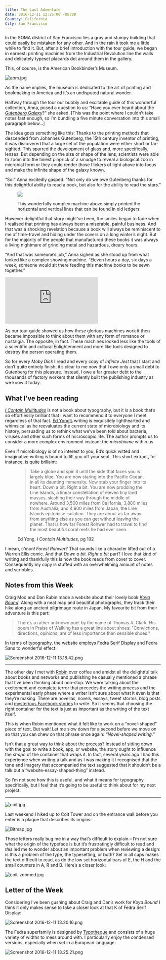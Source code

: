 ```yaml
---
title: The Last Adventure
date: 2016-12-11 12:26:00 -08:00
Country: California
City: San Francisco
---
```


In the SOMA district of San Francisco lies a gray and stumpy building that could easily be mistaken for any other. And in the rain it took me a little while to find it. But, after a brief introduction with the tour guide, we began in earnest: printing machines from the Industrial Revolution line the walls and delicately typeset placards dot around them in the gallery.

This, of course, is the American Bookbinder’s Museum.

![abm.jpg](/uploads/abm.jpg)

As the name implies, the museum is dedicated to the art of printing and bookmaking in America and it’s an undisputed natural wonder. 

Halfway through the tour our bubbly and excitable guide of this wonderful collection, Anna, posed a question to us: “Have you ever heard about the [*Gutenberg Galaxy*](https://en.wikipedia.org/wiki/The_Gutenberg_Galaxy)?” she asked. [This was the point where I couldn’t take notes fast enough, so I’m bundling a five minute conversation into this small paragraph below...]

The idea goes something like this: Thanks to the printing methods that descended from Johannes Gutenberg, the 15th century inventor of printing, it was discovered that a large set of the population were either short or far-sighted. This spurred the development of glass and, more specifically, lenses. But depending on the size or shape of the lens, scientists were able to zoom into the tiniest pinprick of a smudge to reveal a biological zoo in microbial form or they could render those flickers of light above into focus and make the infinite shape of the galaxy known.

“So!” Anna excitedly gasped. “Not only do we owe Gutenberg thanks for this delightful ability to read a book, but also for the ability to read the stars.”


<figure>
<img src='/uploads/line-machine.jpg'>
  <figcaption><p>This wonderfully complex machine above simply printed the horizontal and vertical lines that can be found in old ledgers</p></figcaption>
</figure>

However delightful that story might’ve been, the smiles began to fade when I realised that printing has always been a miserable, painful business. And that was a shocking revelation because a book will always be reminiscent to me of time-travel and hiding under the covers on a long winter’s night. But for the majority of the people that manufactured these books it was always a living nightmare of grinding metal and hazardous, dreary hours.

“And that was someone’s job,” Anna sighed as she stood up from what looked like a complex showing machine. “Eleven hours a day, six days a week, someone would sit there feeding this machine books to be sewn together.” 

<div class="preserve-aspect">
    <iframe class="preserve-aspect__element" src="https://www.youtube.com/embed/bySyGkt9sYo" frameborder="0" allowfullscreen></iframe>
</div>

As our tour guide showed us how these glorious machines work it then became impossible to think about them with any form of romance or nostalgia. The opposite, in fact. These machines looked less like the tools of a scientific and cultural Enlightenment and more like tools designed to destroy the person operating them. 

So for every *Moby Dick* I read and every copy of *Infinite Jest* that I start and don’t quite entirely finish, it’s clear to me now that I owe only a small debt to Gutenberg for this pleasure. Instead, I owe a far greater debt to the thousands of factory workers that silently built the publishing industry as we know it today.

## What I’ve been reading
[*I Contain Multitudes*](https://www.amazon.com/Contain-Multitudes-Microbes-Within-Grander/dp/0062368591) is not a book about typography, but it *is* a book that’s so effortlessly brilliant that I want to recommend it to everyone I meet regardless of that fact. [Ed Yong’s](http://edyong.flavors.me/#i-contain-multitudes) writing is exquisitely lighthearted and whimsical as he reevaluates the current state of microbiology and its history, persuading us to rethink what we’ve been told about bacteria, viruses and other such forms of microscopic life. The author prompts us to consider a more complex environment instead: the *microbiome* within us. 

Even if microbiology is of no interest to you, Ed’s quick witted and imaginative writing is bound to lift you off your seat. This short extract, for instance, is quite brillaint:

<figure>
<blockquote>
<p>Take a globe and spin it until the side that faces you is largely blue. You are now staring into the Pacific Ocean, in all its daunting immensity. Now stab your finger into its heart. Down a bit. Right a bit. You are now prodding the Line Islands, a linear constellation of eleven tiny land masses, slashing their way through the middle of nowhere. Around 3,500 miles from California, 3,800 miles from Australia, and 4,900 miles from Japan, the Line Islands epitomise isolation. They are about as far away from anything else as you can get without leaving the planet. That is how far Forest Rohwer had to travel to find the most beautiful coral reefs he had ever seen.</p>
</blockquote>
<figcaption class='cite'>Ed Yong, <em>I Contain Multitudes</em>, pg 102</figcaption>
</figure>

I mean, c’mon! *Forest Rohwer*? That sounds like a character lifted out of a Warren Ellis comic. And that *Down a bit. Right a bit* part? I love that kind of writing and thankfully this is how the book reads from cover to cover. Consequently my copy is stuffed with an overwhelming amount of notes and scribbles.

## Notes from this Week

Craig Mod and Dan Rubin made a website about their lovely book [*Koya Bound*](http://walkkumano.com/). Along with a neat map and beautiful photographs, they track their hike along an ancient pilgrimage route in Japan. My favourite bit from their adventure is this part:

> There’s a rather unknown poet by the name of Thomas A. Clark. His poem In Praise of Walking has a great line about shoes: "Convictions, directions, opinions, are of less importance than sensible shoes."

In terms of typography, the website employs Fedra Serif Display and Fedra Sans to wonderful effect: 

![Screenshot 2016-12-11 13.18.42.png](/uploads/Screenshot%202016-12-11%2013.18.42.png)

***

The other day I met with [Robin](https://twitter.com/robinsloan) over coffee and amidst all the delightful talk about books and networks and publishing he casually mentioned a phrase that I’ve been thinking about non-stop. We were talking about the excitement and complete terror that precedes the writing process and the experimental early phase where a writer isn’t sure about what it even is that they’re making. There are novellas, novels, essays, tweet storms, blog posts and [mysterious Facebook stories](https://www.facebook.com/notes/robin-sloan/julie-rubicon/985697811525170) to write. So it seems that choosing the right container for the text is just as important as the writing of the text itself. 

This is when Robin mentioned what it felt like to work on a “novel-shaped” piece of text. But wait! Let me slow down for a second before we move on so that you can chew on that phrase once again: *“Novel-shaped writing.”*

Isn’t that a great way to think about the process? Instead of sitting down with the goal to write a book, app, or website, the story ought to influence the *shape* of the container that wraps it. In fact, several years ago I had this experience when writing a talk and as I was making it I recognised that the tone and imagery that accompanied the text suggested that it shouldn’t be a talk but a “website-essay-shaped-thing” instead. 

So I’m not sure how this is useful, and what it means for typography specifically, but I feel that it’s going to be useful to think about for my next project.

***

![coit.jpg](/uploads/coit.jpg)

Last weekend I hiked up to Coit Tower and on the entrance wall before you enter is a plaque that describes its origins:

![Bitmap.jpg](/uploads/Bitmap.jpg)

Those letters really bug me in a way that’s difficult to explain – I’m not sure what the origin of the typeface is but it’s frustratingly difficult to read and *this* led me to wonder about an important problem when reviewing a design: is this a problem of the type, the typesetting, or both? Set in all caps makes the text difficult to read, as do the low set horizontal bars of E, the H and the small counters in A, R and B. Here’s a closer look:

![coit-zoomed.jpg](/uploads/coit-zoomed.jpg)


## Letter of the Week

Considering I’ve been gushing about Craig and Dan’s work for *Koya Bound* I think it only makes sense to take a closer look at that K of Fedra Serif Display: 

![Screenshot 2016-12-11 13.20.16.png](/uploads/Screenshot%202016-12-11%2013.20.16.png)

The Fedra superfamily is designed by [Typotheque](https://www.typotheque.com/fonts/fedra_serif_display/) and consists of a huge variety of widths to mess around with. I particularly enjoy the condensed versions, especially when set in a European language:

![Screenshot 2016-12-11 13.25.21.png](/uploads/Screenshot%202016-12-11%2013.25.21.png)